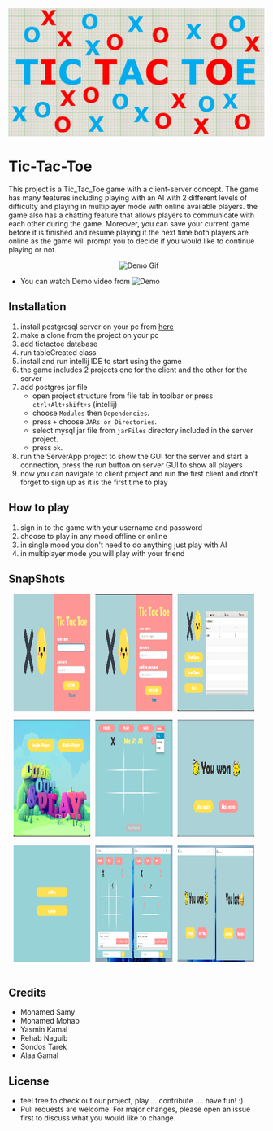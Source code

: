 
![Image](src/main/resources/images/img.jpg)
# Tic-Tac-Toe
This project is a Tic_Tac_Toe game with a client-server concept. The game has many features including playing with an
AI with 2 different levels of difficulty and playing in multiplayer mode with online available players. the game also has a chatting feature that
allows players to communicate with each other during the game. Moreover, you can save your current game before it is finished and resume playing it
the next time both players are online as the game will prompt you to decide if you would like to continue playing or not.
<center>
        <img src="src/main/resources/images/game%20video.gif" style="margin-left:2%; " alt="Demo Gif" title="Demo Gif">
</center>

- You can watch Demo video from ![Demo](https://youtu.be/Sp_U9unA3so)
## Installation
1. install postgresql server on your pc from [here](https://www.postgresql.org/download/)
2. make a clone from the project on your pc
3. add tictactoe database
4. run tableCreated class
5. install and run intellij IDE to start using the game
6. the game includes 2 projects one for the client and the other for the server
7. add postgres jar file
    - open project structure from file tab in toolbar or press `ctrl+Alt+shift+s` (intellij)
    - choose `Modules` then `Dependencies`.
    - press `+` choose `JARs or Directories`.
    - select mysql jar file from `jarFiles` directory included in the server project.
    - press `ok`.
8. run the ServerApp project to show the GUI for the server and start a connection, press the run button on server GUI to show all players
9. now you can navigate to client project and run the first client and don't forget to sign up as it is the first time to play
## How to play
1. sign in to the game with your username and password
2. choose to play in any mood offline or online 
3. in single mood you don't need to do anything just play with AI
4. in multiplayer mode you will play with your friend
## SnapShots
<div style="display:flex;align-items: center;">
    <img src="src/main/resources/images/readmeImg/login.png" style="width: 30%;height:230px; margin-left:2%; ">
    <img src="src/main/resources/images/readmeImg/signUp.png" style="width: 30%;height:230px;margin-left:2%; ">
    <img src="src/main/resources/images/readmeImg/Main%20menu.png" style="width: 30%;height:230px;margin-left:2%; ">
</div>
<br>
<div style="display:flex;align-items: center;">
    <img src="src/main/resources/images/readmeImg/selectMode.png" style="width: 30%;height:230px;margin-left:2%;" > 
    <img src="src/main/resources/images/readmeImg/min%20max.png"  style="width: 30%;height:230px;margin-left:2%;" >
<img src="src/main/resources/images/readmeImg/win.png" style="width: 30%;height:230px;margin-left:2%; ">
</div>
<br>
<div style="display:flex;align-items: center;">
 <img src="src/main/resources/images/readmeImg/Multi%20player%20mode.png"  style="width: 30%;height:230px;margin-left:2%;">
    <img src="src/main/resources/images/readmeImg/online.png" style="width: 30%;height:230px;margin-left:2%; " > 
    <img src="src/main/resources/images/readmeImg/onlinewinlose.png" style="width: 30%;height:230px;margin-left:2%;">
</div>
<br>

## Credits
- Mohamed Samy
- Mohamed Mohab
- Yasmin Kamal
- Rehab Naguib
- Sondos Tarek
- Alaa Gamal
## License
- feel free to check out our project, play ... contribute .... have fun! :)
- Pull requests are welcome. For major changes, please open an issue first to discuss what you would like to change.
